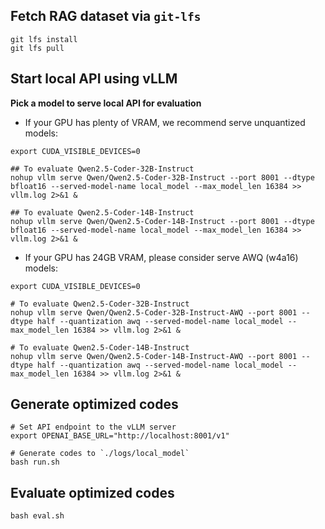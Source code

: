 ## Fetch RAG dataset via `git-lfs`

```
git lfs install
git lfs pull
```

## **Start local API using vLLM**
**Pick a model to serve local API for evaluation**
- If your GPU has plenty of VRAM, we recommend serve unquantized models:
```shell
export CUDA_VISIBLE_DEVICES=0

## To evaluate Qwen2.5-Coder-32B-Instruct
nohup vllm serve Qwen/Qwen2.5-Coder-32B-Instruct --port 8001 --dtype bfloat16 --served-model-name local_model --max_model_len 16384 >> vllm.log 2>&1 &

## To evaluate Qwen2.5-Coder-14B-Instruct
nohup vllm serve Qwen/Qwen2.5-Coder-14B-Instruct --port 8001 --dtype bfloat16 --served-model-name local_model --max_model_len 16384 >> vllm.log 2>&1 &
```

- If your GPU has 24GB VRAM, please consider serve AWQ (w4a16) models:

```shell
export CUDA_VISIBLE_DEVICES=0

# To evaluate Qwen2.5-Coder-32B-Instruct
nohup vllm serve Qwen/Qwen2.5-Coder-32B-Instruct-AWQ --port 8001 --dtype half --quantization awq --served-model-name local_model --max_model_len 16384 >> vllm.log 2>&1 &

# To evaluate Qwen2.5-Coder-14B-Instruct
nohup vllm serve Qwen/Qwen2.5-Coder-14B-Instruct-AWQ --port 8001 --dtype half --quantization awq --served-model-name local_model --max_model_len 16384 >> vllm.log 2>&1 &
```

## **Generate optimized codes**

```shell
# Set API endpoint to the vLLM server
export OPENAI_BASE_URL="http://localhost:8001/v1"

# Generate codes to `./logs/local_model`
bash run.sh
```

## **Evaluate optimized codes**
```
bash eval.sh
```
